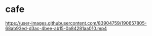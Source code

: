 # cafe

https://user-images.githubusercontent.com/83904759/190657805-68ab93ed-d3ac-4bee-ab15-0a84281aa010.mp4

